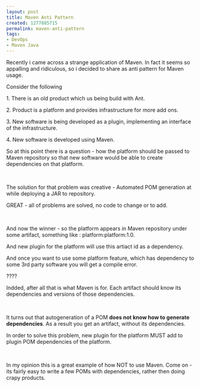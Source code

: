 ```yaml
---
layout: post
title: Maven Anti Pattern
created: 1277885715
permalink: maven-anti-pattern
tags:
- DevOps
- Maven Java
---
```

<p>Recently i came across a strange application of Maven. In fact it seems so appalling and ridiculous, so i decided to share as anti pattern for Maven usage.</p>
<p>Consider the following</p>
<p>1. There is an old product which us being build with Ant.</p>
<p>2. Product is a platform and provides infrastructure for more add ons.</p>
<p>3. New software is being developed as a plugin, implementing an interface of the infrastructure.</p>
<p>4. New software is developed using Maven.</p>
<p>So at this point there is a question - how the platform should be passed to Maven repository so that new software would be able to create dependencies on that platform.</p>
<p>&nbsp;</p>
<p>The solution for that problem was creative - Automated POM generation at while deploying a JAR to repository.</p>
<p>GREAT - all of problems are solved, no code to change or to add.</p>
<p>&nbsp;</p>
<p>And now the winner - so the platform appears in Maven repository under some artifact, something like : platform:platform:1.0.</p>
<p>And new plugin for the platform will use this artiact id as a dependency.</p>
<p>And once you want to use some platform feature, which has dependency to some 3rd party software you will get a compile error.</p>
<p>????</p>
<p>Indded, after all that is what Maven is for. Each artifact should know its dependencies and versions of those dependencies.</p>
<p>&nbsp;</p>
<p>It turns out that autogeneration of a POM <strong>does not know how to generate dependencies</strong>. As a result you get an artifact, without its dependencies.</p>
<p>In order to solve this problem, new plugin for the platform MUST add to plugin POM dependencies of the platform.</p>
<p>&nbsp;</p>
<p>In my opinion this is a great example of how NOT to use Maven. Come on - its fairly easy to write a few POMs with dependencies, rather then doing crapy products.</p>
